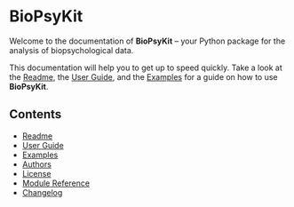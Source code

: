 # BioPsyKit

Welcome to the documentation of **BioPsyKit** – your Python package for the analysis of biopsychological data.

This documentation will help you to get up to speed quickly. Take a look at the [Readme](readme),
the [User Guide](guides/index), and the [Examples](examples/index) for a guide on how
to use **BioPsyKit**.

## Contents

* [Readme](readme.md)
* [User Guide](guides/index)
* [Examples](examples/index)
* [Authors](authors.md)
* [License](license.rst)
* [Module Reference](api/modules.rst)
* [Changelog](changelog.md)

[comment]: <> (## Indices and tables)

[comment]: <> (```eval_rst)

[comment]: <> (* :ref:`genindex`)

[comment]: <> (* :ref:`modindex`)

[comment]: <> (* :ref:`search`)

[comment]: <> (```)

